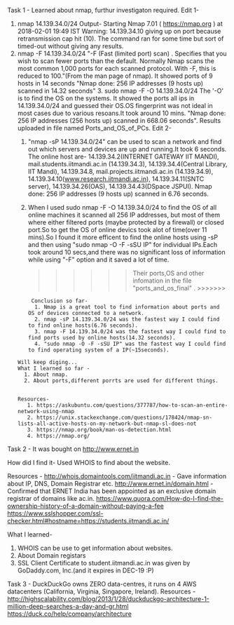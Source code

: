 Task 1 - 
Learned about nmap, furthur investigaton required.
Edit 1- 
   1.  nmap 14.139.34.0/24
      Output-
        Starting Nmap 7.01 ( https://nmap.org ) at 2018-02-01 19:49 IST
        Warning: 14.139.34.10 giving up on port because retransmission cap hit (10).
      The command ran for some time but sort of timed-out without giving any results.
   2. nmap -F 14.139.34.0/24
        "-F (Fast (limited port) scan) .
             Specifies that you wish to scan fewer ports than the default.
             Normally Nmap scans the most common 1,000 ports for each scanned
             protocol. With -F, this is reduced to 100."(From the man page of nmap).
      It showed ports of 9 hosts in 14 seconds
      "Nmap done: 256 IP addresses (9 hosts up) scanned in 14.32 seconds"
    3. sudo nmap -F -O 14.139.34.0/24
          The '-O' is to find the OS on the systems.
          It showed the ports all ips in 14.139.34.0/24 and guessed their OS.OS fingerprint was not ideal in most cases due       to various resoans.It took around 10 mins.
          "Nmap done: 256 IP addresses (256 hosts up) scanned in 668.06 seconds".
          Results uploaded in file named Ports_and_OS_of_PCs.
   Edit 2-
      1. "nmap -sP 14.139.34.0/24" can be used to scan a network and find out which servers and devices are up and running.It took 6 seconds.
            The online host are-
                14.139.34.2(INTERNET GATEWAY IIT MANDI),
                mail.students.iitmandi.ac.in (14.139.34.3),
                14.139.34.4(Central Library, IIT Mandi),
                14.139.34.8,
                mail.projects.iitmandi.ac.in (14.139.34.9),
                14.139.34.10(www.research.iitmandi.ac.in),
                14.139.34.11(SNTC server),
                14.139.34.26(OAS),
                14.139.34.43(DSpace JSPUI).
                Nmap done: 256 IP addresses (9 hosts up) scanned in 6.76 seconds.
                
        2. When I used sudo nmap -F -O 14.139.34.0/24 to find the OS of all online machines it scanned all 256 IP addresses, but most of them where either filtered ports (maybe protected by a firewall) or closed port.So to get the OS of online devics took alot of time(over 11 mins).So I found it more efficent to find the online hosts using -sP and then using "sudo nmap -O -F -sSU IP" for individual IPs.Each took around 10 secs,and there was no significant loss of information while using "-F" option and it saved a lot of time.

         
              >>>>>>  Their ports,OS and other infomation in the file "ports_and_os_final" . >>>>>>>
                
                Conclusion so far-
                 1. Nmap is a great tool to find information about ports and OS of devices connected to a network.
                 2. nmap -sP 14.139.34.0/24 was the fastest way I could find to find online hosts(6.76 seconds).
                 3. nmap -F 14.139.34.0/24 was the fastest way I could find to find ports used by online hosts(14.32 seconds).
                 4. "sudo nmap -O -F -sSU IP" was the fastest way I could find to find operating system of a IP(~15seconds).
                 
                 
     
          
          Will keep diging...
          What I learned so far -
            1. About nmap.
            2. About ports,different porrts are used for different things.
            
          
          Resources-
             1. https://askubuntu.com/questions/377787/how-to-scan-an-entire-network-using-nmap
             2. https://unix.stackexchange.com/questions/178424/nmap-sn-lists-all-active-hosts-on-my-network-but-nmap-sl-does-not
             3. https://nmap.org/book/man-os-detection.html
             4. https://nmap.org/
      
   



Task 2 - It was bought on http://www.ernet.in
  
  How did I find it-
  Used WHOIS to find about the website.  
  
  Resources - 
  http://whois.domaintools.com/iitmandi.ac.in - Gave information about IP, DNS, Domain Registrar etc.
  http://www.ernet.in/domain.html - Confirmed that ERNET India has been appointed as an exclusive domain registrar of domains like ac.in.
  https://www.quora.com/How-do-I-find-the-ownership-history-of-a-domain-without-paying-a-fee
  https://www.sslshopper.com/ssl-checker.html#hostname=https://students.iitmandi.ac.in/
  
  What I learned-
  1. WHOIS can be use to get information about websites.
  2. About Domain registars
  3. SSL Client Certificate to student.iitmandi.ac.in was given by GoDaddy.com, Inc.(and it expires in DEC-19 :P)
  

Task 3 - DuckDuckGo owns ZERO data-centres, it runs on 4 AWS datacenters (California, Virginia, Singapore, Ireland).
  Resources -
  http://highscalability.com/blog/2013/1/28/duckduckgo-architecture-1-million-deep-searches-a-day-and-gr.html
  https://duck.co/help/company/architecture 

